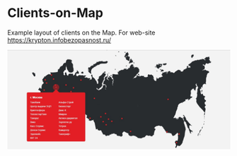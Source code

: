 # Clients-on-Map

Example layout of clients on the Map. For web-site https://krypton.infobezopasnost.ru/

![Screenshot](screenshot.jpg)
